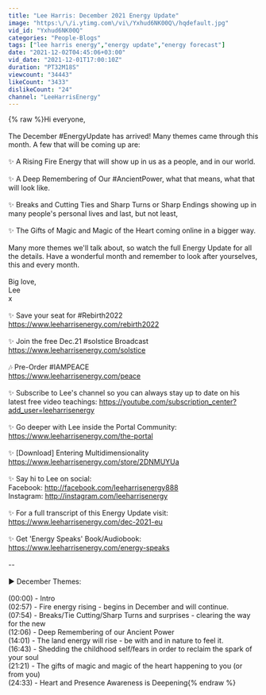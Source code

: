 ```yaml
---
title: "Lee Harris: December 2021 Energy Update"
image: "https:\/\/i.ytimg.com\/vi\/Yxhud6NK00Q\/hqdefault.jpg"
vid_id: "Yxhud6NK00Q"
categories: "People-Blogs"
tags: ["lee harris energy","energy update","energy forecast"]
date: "2021-12-02T04:45:06+03:00"
vid_date: "2021-12-01T17:00:10Z"
duration: "PT32M18S"
viewcount: "34443"
likeCount: "3433"
dislikeCount: "24"
channel: "LeeHarrisEnergy"
---
```

{% raw %}Hi everyone,<br /><br />The December #EnergyUpdate has arrived! Many themes came through this month. A few that will be coming up are:<br /><br />✨ A Rising Fire Energy that will show up in us as a people, and in our world.<br /><br />✨ A Deep Remembering of Our #AncientPower, what that means, what that will look like.<br /><br />✨ Breaks and Cutting Ties and Sharp Turns or Sharp Endings showing up in many people's personal lives and last, but not least, <br /><br />✨ The Gifts of Magic and Magic of the Heart coming online in a bigger way. <br /><br />Many more themes we'll talk about, so watch the full Energy Update for all the details. Have a wonderful month and remember to look after yourselves, this and every month.<br /><br />Big love,<br />Lee<br />x<br /><br />✨ Save your seat for #Rebirth2022<br /><a rel="nofollow" target="blank" href="https://www.leeharrisenergy.com/rebirth2022">https://www.leeharrisenergy.com/rebirth2022</a><br /><br />✨ Join the free Dec.21 #solstice Broadcast<br /><a rel="nofollow" target="blank" href="https://www.leeharrisenergy.com/solstice">https://www.leeharrisenergy.com/solstice</a><br /><br />🎶 Pre-Order #IAMPEACE<br /><a rel="nofollow" target="blank" href="https://www.leeharrisenergy.com/peace">https://www.leeharrisenergy.com/peace</a><br /><br />✨ Subscribe to Lee's channel so you can always stay up to date on his latest free video teachings: <a rel="nofollow" target="blank" href="https://youtube.com/subscription_center?add_user=leeharrisenergy">https://youtube.com/subscription_center?add_user=leeharrisenergy</a><br /><br />✨ Go deeper with Lee inside the Portal Community:<br /><a rel="nofollow" target="blank" href="https://www.leeharrisenergy.com/the-portal">https://www.leeharrisenergy.com/the-portal</a><br /><br />✨ [Download]  Entering Multidimensionality<br /><a rel="nofollow" target="blank" href="https://www.leeharrisenergy.com/store/2DNMUYUa">https://www.leeharrisenergy.com/store/2DNMUYUa</a><br /><br />✨ Say hi to Lee on social:<br />Facebook: <a rel="nofollow" target="blank" href="http://facebook.com/leeharrisenergy888">http://facebook.com/leeharrisenergy888</a><br />Instagram: <a rel="nofollow" target="blank" href="http://instagram.com/leeharrisenergy">http://instagram.com/leeharrisenergy</a><br /><br />✨ For a full transcript of this Energy Update visit:<br /><a rel="nofollow" target="blank" href="https://www.leeharrisenergy.com/dec-2021-eu">https://www.leeharrisenergy.com/dec-2021-eu</a><br /><br />✨ Get 'Energy Speaks' Book/Audiobook: <br /><a rel="nofollow" target="blank" href="https://www.leeharrisenergy.com/energy-speaks">https://www.leeharrisenergy.com/energy-speaks</a><br /><br />--<br /><br />▶️  December Themes:<br /><br />(00:00) - Intro<br />(02:57) - Fire energy rising - begins in December and will continue.<br />(07:54) - Breaks/Tie Cutting/Sharp Turns and surprises - clearing the way for the new<br />(12:06) - Deep Remembering of our Ancient Power<br />(14:01) - The land energy will rise - be with and in nature to feel it.<br />(16:43) - Shedding the childhood self/fears in order to reclaim the spark of your soul<br />(21:21) - The gifts of magic and magic of the heart happening to you (or from you)<br />(24:33) - Heart and Presence Awareness is Deepening{% endraw %}
